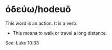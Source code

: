 # ὁδεύω/hodeuō
This word is an action. It is a verb.
* This means to walk or travel a long distance.

See: Luke 10:33
